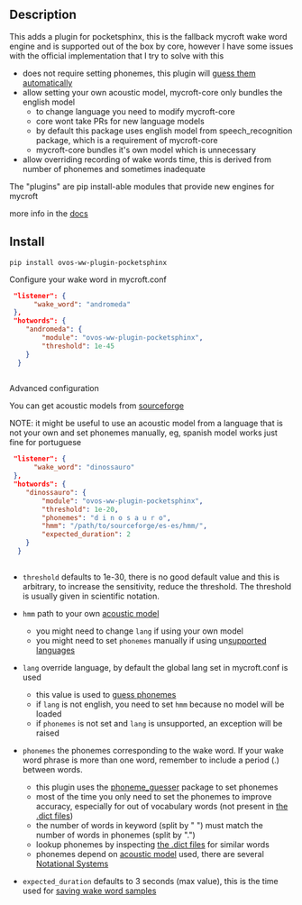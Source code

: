 ## Description
This adds a plugin for pocketsphinx, this is the fallback mycroft wake word 
engine and is supported out of the box by core, however I have some issues 
with the official implementation that I try to solve with this

- does not require setting phonemes, this plugin will [guess them automatically](https://github.com/OpenJarbas/phoneme_guesser)
- allow setting your own acoustic model, mycroft-core only bundles the english model
  - to change language you need to modify mycroft-core
  - core wont take PRs for new language models
  - by default this package uses english model from speech_recognition package, which is a requirement of mycroft-core 
  - mycroft-core bundles it's own model which is unnecessary
- allow overriding recording of wake words time, this is derived from number of phonemes and sometimes inadequate
  
The "plugins" are pip install-able modules that provide new engines for mycroft

more info in the [docs](https://mycroft-ai.gitbook.io/docs/mycroft-technologies/mycroft-core/plugins)

## Install

`pip install ovos-ww-plugin-pocketsphinx`

Configure your wake word in mycroft.conf

```json
 "listener": {
      "wake_word": "andromeda"
 },
 "hotwords": {
    "andromeda": {
        "module": "ovos-ww-plugin-pocketsphinx",
        "threshold": 1e-45
    }
  }
 
```

Advanced configuration

You can get acoustic models from [sourceforge](https://sourceforge.net/projects/cmusphinx/files/Acoustic%20and%20Language%20Models/)

NOTE: it might be useful to use an acoustic model from a language that is
not your own and set phonemes manually, eg, spanish model works just fine
for portuguese

```json
 "listener": {
      "wake_word": "dinossauro"
 },
 "hotwords": {
    "dinossauro": {
        "module": "ovos-ww-plugin-pocketsphinx",
        "threshold": 1e-20,
        "phonemes": "d i n o s a u r o",
        "hmm": "/path/to/sourceforge/es-es/hmm/",
        "expected_duration": 2
    }
  }
 
```

- `threshold` defaults to 1e-30, there is no good default value and this is
  arbitrary, to increase the sensitivity, reduce the threshold. The
  threshold is usually given in scientific notation.
- `hmm` path to your own [acoustic model](https://sourceforge.net/projects/cmusphinx/files/Acoustic%20and%20Language%20Models/)
  - you might need to change `lang` if using your own model
  - you might need to set `phonemes` manually if using un[supported languages](https://github.com/OpenJarbas/phoneme_guesser/tree/master/phoneme_guesser/res)
- `lang` override language, by default the global lang set in mycroft.conf is used
  - this value is used to [guess phonemes](https://github.com/OpenJarbas/phoneme_guesser)
  - if `lang` is not english, you need to set `hmm` because no model will be loaded
  - if `phonemes` is not set and `lang` is unsupported, an exception will be raised
- `phonemes` the phonemes corresponding to the wake word. If your wake word 
  phrase is more than one word, remember to include a period (.) between 
  words. 
  - this plugin uses the [phoneme_guesser](https://github.com/OpenJarbas/phoneme_guesser) package to set phonemes
  - most of the time you only need to set the phonemes to improve accuracy, especially for out of vocabulary words (not present in [the .dict files](https://github.com/OpenJarbas/phoneme_guesser/tree/master/phoneme_guesser/res))
  - the number of words in keyword (split by " ") must match the number of words in phonemes (split by ".")
  - lookup phonemes by inspecting [the .dict files](https://github.com/OpenJarbas/phoneme_guesser/tree/master/phoneme_guesser/res) for similar words
  - phonemes depend on [acoustic model](https://sourceforge.net/projects/cmusphinx/files/Acoustic%20and%20Language%20Models/) used, there are several [Notational Systems](https://en.wikipedia.org/wiki/Phonetic_transcription#Notational_systems)

- `expected_duration` defaults to 3 seconds (max value), this is the time 
  used for [saving wake word samples](https://github.com/MycroftAI/mycroft-core/blob/4c84f66e15a361d9f3d650def1ba97fa80506456/mycroft/configuration/mycroft.conf#L160)